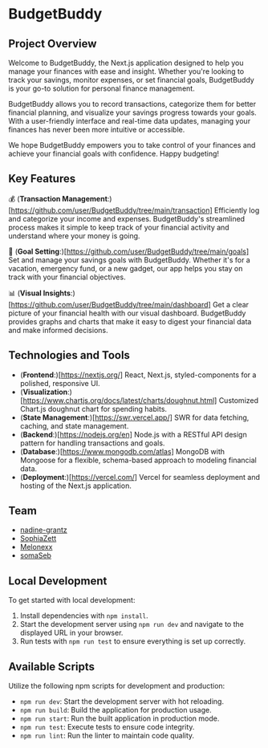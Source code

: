 # BudgetBuddy

## Project Overview

Welcome to BudgetBuddy, the Next.js application designed to help you manage your finances with ease and insight. Whether you're looking to track your savings, monitor expenses, or set financial goals, BudgetBuddy is your go-to solution for personal finance management.

BudgetBuddy allows you to record transactions, categorize them for better financial planning, and visualize your savings progress towards your goals. With a user-friendly interface and real-time data updates, managing your finances has never been more intuitive or accessible.

We hope BudgetBuddy empowers you to take control of your finances and achieve your financial goals with confidence. Happy budgeting!

## Key Features

💰 (**Transaction Management**:)[https://github.com/user/BudgetBuddy/tree/main/transaction]
Efficiently log and categorize your income and expenses. BudgetBuddy's streamlined process makes it simple to keep track of your financial activity and understand where your money is going.

🎯 (**Goal Setting**:)[https://github.com/user/BudgetBuddy/tree/main/goals]
Set and manage your savings goals with BudgetBuddy. Whether it's for a vacation, emergency fund, or a new gadget, our app helps you stay on track with your financial objectives.

📊 (**Visual Insights**:)[https://github.com/user/BudgetBuddy/tree/main/dashboard]
Get a clear picture of your financial health with our visual dashboard. BudgetBuddy provides graphs and charts that make it easy to digest your financial data and make informed decisions.

## Technologies and Tools

- (**Frontend**:)[https://nextjs.org/] React, Next.js, styled-components for a polished, responsive UI.
- (**Visualization**:)[https://www.chartjs.org/docs/latest/charts/doughnut.html] Customized Chart.js doughnut chart for spending habits.
- (**State Management**:)[https://swr.vercel.app/] SWR for data fetching, caching, and state management.
- (**Backend**:)[https://nodejs.org/en] Node.js with a RESTful API design pattern for handling transactions and goals.
- (**Database**:)[https://www.mongodb.com/atlas] MongoDB with Mongoose for a flexible, schema-based approach to modeling financial data.
- (**Deployment**:)[https://vercel.com/] Vercel for seamless deployment and hosting of the Next.js application.

## Team

- [nadine-grantz](https://github.com/nadine-grantz)
- [SophiaZett](https://github.com/SophiaZett)
- [Melonexx](https://github.com/Melonexx)
- [somaSeb](somaSeb)

## Local Development

To get started with local development:

1. Install dependencies with `npm install`.
2. Start the development server using `npm run dev` and navigate to the displayed URL in your browser.
3. Run tests with `npm run test` to ensure everything is set up correctly.

## Available Scripts

Utilize the following npm scripts for development and production:

- `npm run dev`: Start the development server with hot reloading.
- `npm run build`: Build the application for production usage.
- `npm run start`: Run the built application in production mode.
- `npm run test`: Execute tests to ensure code integrity.
- `npm run lint`: Run the linter to maintain code quality.
